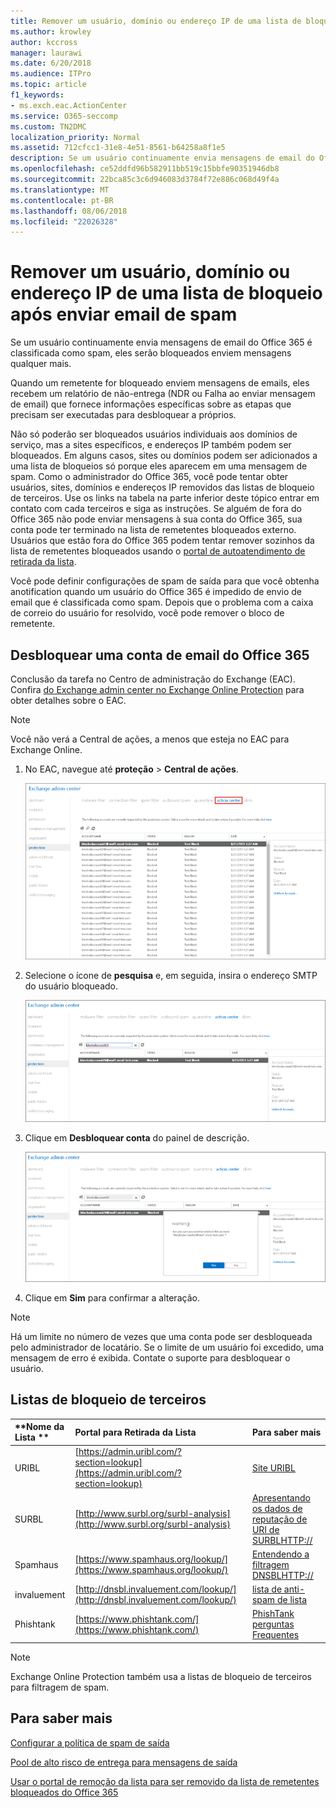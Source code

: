 ```yaml
---
title: Remover um usuário, domínio ou endereço IP de uma lista de bloqueio após enviar email de spam
ms.author: krowley
author: kccross
manager: laurawi
ms.date: 6/20/2018
ms.audience: ITPro
ms.topic: article
f1_keywords:
- ms.exch.eac.ActionCenter
ms.service: O365-seccomp
ms.custom: TN2DMC
localization_priority: Normal
ms.assetid: 712cfcc1-31e8-4e51-8561-b64258a8f1e5
description: Se um usuário continuamente envia mensagens de email do Office 365 é classificada como spam, eles serão bloqueados enviem mensagens qualquer mais.
ms.openlocfilehash: ce52ddfd96b582911bb519c15bbfe90351946db8
ms.sourcegitcommit: 22bca85c3c6d946083d3784f72e886c068d49f4a
ms.translationtype: MT
ms.contentlocale: pt-BR
ms.lasthandoff: 08/06/2018
ms.locfileid: "22026328"
---
```

# <a name="removing-a-user-domain-or-ip-address-from-a-block-list-after-sending-spam-email"></a>Remover um usuário, domínio ou endereço IP de uma lista de bloqueio após enviar email de spam

Se um usuário continuamente envia mensagens de email do Office 365 é classificada como spam, eles serão bloqueados enviem mensagens qualquer mais. 
  
Quando um remetente for bloqueado enviem mensagens de emails, eles recebem um relatório de não-entrega (NDR ou Falha ao enviar mensagem de email) que fornece informações específicas sobre as etapas que precisam ser executadas para desbloquear a próprios.
  
Não só poderão ser bloqueados usuários individuais aos domínios de serviço, mas a sites específicos, e endereços IP também podem ser bloqueados. Em alguns casos, sites ou domínios podem ser adicionados a uma lista de bloqueios só porque eles aparecem em uma mensagem de spam. Como o administrador do Office 365, você pode tentar obter usuários, sites, domínios e endereços IP removidos das listas de bloqueio de terceiros. Use os links na tabela na parte inferior deste tópico entrar em contato com cada terceiros e siga as instruções. Se alguém de fora do Office 365 não pode enviar mensagens à sua conta do Office 365, sua conta pode ter terminado na lista de remetentes bloqueados externo. Usuários que estão fora do Office 365 podem tentar remover sozinhos da lista de remetentes bloqueados usando o [portal de autoatendimento de retirada da lista](https://technet.microsoft.com/library/mt661881%28v=exchg.150%29.aspx).
  
Você pode definir configurações de spam de saída para que você obtenha anotification quando um usuário do Office 365 é impedido de envio de email que é classificada como spam. Depois que o problema com a caixa de correio do usuário for resolvido, você pode remover o bloco de remetente.
  
## <a name="unblock-a-blocked-office-365-email-account"></a>Desbloquear uma conta de email do Office 365

Conclusão da tarefa no Centro de administração do Exchange (EAC). Confira [do Exchange admin center no Exchange Online Protection](exchange-admin-center-in-exchange-online-protection-eop.md) para obter detalhes sobre o EAC. 
  
> [!NOTE]
> Você não verá a Central de ações, a menos que esteja no EAC para Exchange Online. 
  
1. No EAC, navegue até **proteção** \> **Central de ações**.
    
    ![Navegar até a central de ações no Centro de administração do Exchange](media/9bbf0844-7b34-4a86-a2b7-8c7e9c8519a3.png)
  
2. Selecione o ícone de **pesquisa** e, em seguida, insira o endereço SMTP do usuário bloqueado. 
    
    ![Pesquisar um usuário bloqueado na central de ações](media/f931b5a0-7115-4d95-9f6f-b403436031ba.png)
  
3. Clique em **Desbloquear conta** do painel de descrição. 
    
    ![Desbloquear um usuário na central de ações](media/c5d5b1b9-8416-45aa-9631-881e94d1d056.png)
  
4. Clique em **Sim** para confirmar a alteração. 
    
> [!NOTE]
> Há um limite no número de vezes que uma conta pode ser desbloqueada pelo administrador de locatário. Se o limite de um usuário foi excedido, uma mensagem de erro é exibida. Contate o suporte para desbloquear o usuário. 
  
## <a name="third-party-block-lists"></a>Listas de bloqueio de terceiros

|**Nome da Lista **|**Portal para Retirada da Lista**|**Para saber mais**|
|:-----|:-----|:-----|
|URIBL  <br/> |[https://admin.uribl.com/?section=lookup](https://admin.uribl.com/?section=lookup) <br/> |[Site URIBL](https://uribl.com/) <br/> |
|SURBL  <br/> |[http://www.surbl.org/surbl-analysis](http://www.surbl.org/surbl-analysis) <br/> |[Apresentando os dados de reputação de URI de SURBLHTTP://](http://www.surbl.org/) <br/> |
|Spamhaus   <br/> |[https://www.spamhaus.org/lookup/](https://www.spamhaus.org/lookup/) <br/> |[Entendendo a filtragem DNSBLHTTP://](https://www.spamhaus.org/whitepapers/dnsbl_function/) <br/> |
|invaluement  <br/> |[http://dnsbl.invaluement.com/lookup/](http://dnsbl.invaluement.com/lookup/) <br/> |[lista de anti-spam de lista](http://dnsbl.invaluement.com/) <br/> |
|Phishtank  <br/> |[https://www.phishtank.com/](https://www.phishtank.com/) <br/> |[PhishTank perguntas Frequentes](https://www.phishtank.com/faq.php) <br/> |
   
> [!NOTE]
> Exchange Online Protection também usa a listas de bloqueio de terceiros para filtragem de spam. 
   
## <a name="for-more-information"></a>Para saber mais

[Configurar a política de spam de saída](configure-the-outbound-spam-policy.md)
  
[Pool de alto risco de entrega para mensagens de saída](high-risk-delivery-pool-for-outbound-messages.md)

[Usar o portal de remoção da lista para ser removido da lista de remetentes bloqueados do Office 365](use-the-delist-portal-to-remove-yourself-from-the-office-365-blocked-senders-lis.md)
  

  

